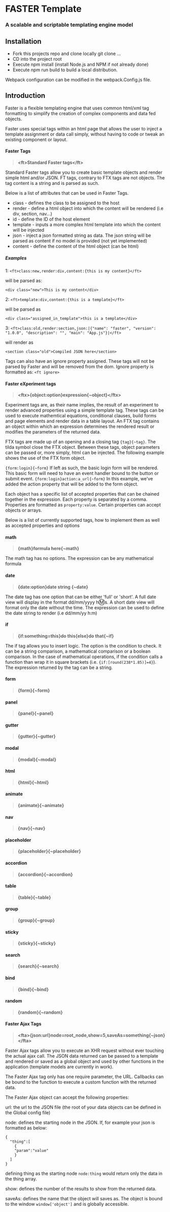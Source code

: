 FASTER Template
======

### A scalable and scriptable templating engine model

Installation
------

- Fork this projects repo and clone locally git clone ...
- CD into the project root
- Execute npm install (install Node.js and NPM if not already done)
- Execute npm run build to build a local distribution.

Webpack configuration can be modified in the webpack.Config.js file. 

Introduction
------

Faster is a flexible templating engine that uses common html/xml tag formatting to simplify the creation of complex components and data fed objects.

Faster uses special tags within an html page that allows the user to inject a template assignment or data call simply, without having to code or tweak an existing component or layout.

#### Faster Tags 

><b>&lt;ft&gt;Standard Faster tags&lt;/ft&gt;</b>

Standard Faster tags allow you to create basic template objects and render simple html and/or JSON. FT tags, contrary to FTX tags are not objects. The tag content is a string and is parsed as such.

Below is a list of attributes that can be used in Faster Tags.

- class - defines the class to be assigned to the host
- render - define a html object into which the content will be rendered (i.e div, section, nav...)
- id - define the ID of the host element
- template - inputs a more complex html template into which the content will be injected
- json - inject a json formatted string as data. The json string will be parsed as content if no model is provided (not yet implemented)
- content - define the content of the html object (can be html)
##### Examples
1:
``<ft>class:new,render:div,content:{this is my content}</ft>``

will be parsed as:

``<div class="new">This is my content</div>``

2:
``<ft>template:div,content:{this is a template}</ft>``

will be parsed as

``<div class="assigned_in_template">this is a template</div>``

3:
``<ft>class:old,render:section,json:|{"name": "faster",
      "version": "1.0.0",
      "description": "",
      "main": "App.js"}|</ft>``
      
will render as
      
``<section class="old">Compiled JSON here</section>``

Tags can also have an ignore property assigned. These tags will not be parsed by Faster and will be removed from the dom. Ignore property is formatted as: ``<ft ignore>``

#### Faster eXperiment tags
><b>&lt;ftx&gt;{object:option}expression{~object}&lt;/ftx&gt;</b>

Experiment tags are, as their name implies, the result of an experiment to render advanced properties using a simple template tag. These tags can be used to execute mathemtical equations, conditional clauses, build forms and page elements and render data in a table layout.
An FTX tag contains an object within which an expression determines the rendered result or modifies the parameters of the returned data.

FTX tags are made up of an opening and a closing tag ``{tag}{~tag}``. The tilda symbol close the FTX object. Between these tags, object parameters can be passed or, more simply, html can be injected. The following example shows the use of the
FTX form object.
 
``{form:login}{~form}`` If left as such, the basic login form will be rendered. This basic form will need to have an event handler bound to the button or submit event. 
``{form:login}action:a_url{~form}`` In this example, we've added the action property that will be added to the form object.

Each object has a specific list of accepted properties that can be chained together in the expression. Each property is separated by a comma. Properties are formatted as ``property:value``.
Certain properties can accept objects or arrays.

Below is a list of currently supported tags, how to implement them as well as accepted properties and options

#### math 
><b>{math}formula here{~math}</b>

The math tag has no options. The expression can be any mathematical formula
#### date 
><b>{date:option}date string {~date}</b>

The date tag has one option that can be either 'full' or 'short'. A full date view will display in the format dd/mm/yyyy h:m:s. A short date view will format only the date without the time. The
expression can be used to define the date string to render (i.e dd/mm/yy h:m)
#### if 
><b>{if:something=this}do this{else}do that{~if}</b>

The if tag allows you to insert logic. The option is the condition to check. It can be a string comparison, a mathematical comparison or a boolean comparison. In the case of mathematical operations,
if the condition calls a function than wrap it in square brackets (i.e. ``{if:[round(238*1.85)]=4}``). The expression returned by the tag can be a string.
#### form 
><b>{form}{~form}</b>
#### panel
><b>{panel}{~panel}</b>
#### gutter
><b>{gutter}{~gutter}</b>
#### modal
><b>{modal}{~modal}</b>
#### html
><b>{html}{~html}</b>
#### animate
><b>{animate}{~animate}</b>
#### nav
><b>{nav}{~nav}</b>
#### placeholder
><b>{placeholder}{~placeholder}</b>
#### accordion
><b>{accordion}{~accordion}</b>
#### table
><b>{table}{~table}</b>
#### group
><b>{group}{~group}</b>
#### sticky
><b>{sticky}{~sticky}</b>
#### search
><b>{search}{~search}</b>
#### bind
><b>{bind}{~bind}</b>
#### random
><b>{random}{~random}</b>



#### Faster Ajax Tags
><b>&lt;fta&gt;{json:url}node=root_node,show=5,saveAs=something{~json}&lt;/fta&gt;</b>

Faster Ajax tags allow you to execute an XHR request without ever touching the actual ajax call. The JSON data returned can be passed to a template and rendered or saved as a global object and used by other functions in the application (template models are currently in work).

The Faster Ajax tag only has one require parameter, the URL. Callbacks can be bound to the function to execute a custom function with the returned data.

The Faster Ajax object can accept the following properties:

url: the url to the JSON file (the root of your data objects can be defined in the Global config file)

node: defines the starting node in the JSON. If, for example your json is formatted as below:
````
{
  "thing":[
    {
    "param":"value"
    }
  ]
}
````
defining thing as the starting node ``node:thing`` would return only the data in the thing array.

show: defines the number of the results to show from the returned data.

saveAs: defines the name that the object will saves as. The object is bound to the window ``window['object']`` and is globally accessible.